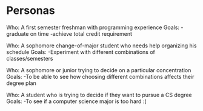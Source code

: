 # Personas

Who: A first semester freshman with programming experience
    Goals: 
    -graduate on time
    -achieve total credit requirement

Who: A sophomore change-of-major student who needs help organizing his schedule
    Goals:
    -Experiment with different combinations of classes/semesters

Who: A sophomore or junior trying to decide on a particular concentration
    Goals:
    -To be able to see how choosing different combinations affects their degree plan

Who: A student who is trying to decide if they want to pursue a CS degree
    Goals:
    -To see if a computer science major is too hard :(